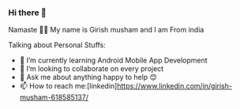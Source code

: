 ### Hi there 👋
Namaste 🙏🏾 My name is Girish musham and I am From india 

Talking about Personal Stuffs:

- 🌱 I’m currently learning Android Mobile App Development
- 👯 I’m looking to collaborate on every project
- 💬 Ask me about anything happy to help 😊
- 📫 How to reach me:[linkedin]https://www.linkedin.com/in/girish-musham-618585137/

